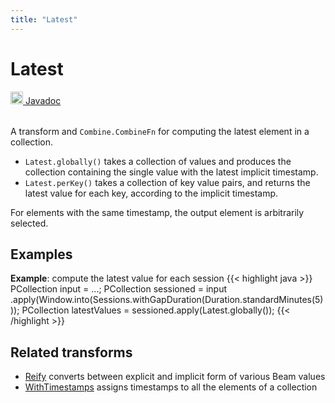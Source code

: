 ```yaml
---
title: "Latest"
---
```

<!--
Licensed under the Apache License, Version 2.0 (the "License");
you may not use this file except in compliance with the License.
You may obtain a copy of the License at

http://www.apache.org/licenses/LICENSE-2.0

Unless required by applicable law or agreed to in writing, software
distributed under the License is distributed on an "AS IS" BASIS,
WITHOUT WARRANTIES OR CONDITIONS OF ANY KIND, either express or implied.
See the License for the specific language governing permissions and
limitations under the License.
-->
# Latest
<table align="left">
    <a target="_blank" class="button"
        href="https://beam.apache.org/releases/javadoc/current/index.html?org/apache/beam/sdk/transforms/Latest.html">
      <img src="https://beam.apache.org/images/logos/sdks/java.png" width="20px" height="20px"
           alt="Javadoc" />
     Javadoc
    </a>
</table>
<br><br>


A transform and `Combine.CombineFn` for computing the latest element in a collection.

* `Latest.globally()` takes a collection of values and produces the collection
  containing the single value with the latest implicit timestamp.
* `Latest.perKey()` takes a collection of key value pairs, and returns the
  latest value for each key, according to the implicit timestamp.

For elements with the same timestamp, the output element is arbitrarily selected.

## Examples
**Example**: compute the latest value for each session
{{< highlight java >}}
 PCollection input = ...;
 PCollection sessioned = input
    .apply(Window.into(Sessions.withGapDuration(Duration.standardMinutes(5)));
 PCollection latestValues = sessioned.apply(Latest.globally());
{{< /highlight >}}

## Related transforms 
* [Reify](/documentation/transforms/java/elementwise/reify)
  converts between explicit and implicit form of various Beam values
* [WithTimestamps](/documentation/transforms/java/elementwise/withtimestamps)
  assigns timestamps to all the elements of a collection
